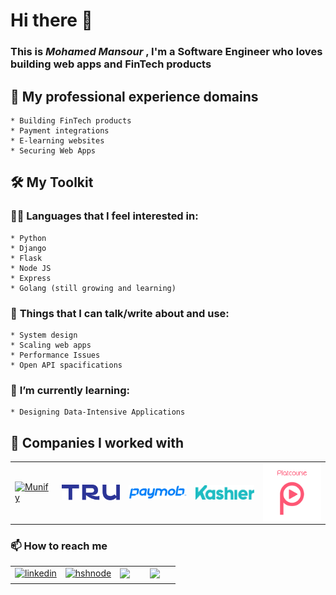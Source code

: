 # Hi there 👋

<!--
**mohamedmansor/mohamedmansor** is a ✨ _special_ ✨ repository because its `README.md` (this file) appears on your GitHub profile.

Here are some ideas to get you started:

- 🔭 I’m currently working on ...
- 🌱 I’m currently learning ...
- 👯 I’m looking to collaborate on ...
- 🤔 I’m looking for help with ...
- 💬 Ask me about ...
- 📫 How to reach me: ...
- 😄 Pronouns: ...
- ⚡ Fun fact: ...
-->

### This is ***Mohamed Mansour*** , I'm a Software Engineer who loves building web apps and FinTech products

## 🔭 My professional experience domains

    * Building FinTech products
    * Payment integrations
    * E-learning websites
    * Securing Web Apps

## 🛠 My Toolkit

### 👨‍💻 **Languages that I feel interested in:**

    * Python
    * Django
    * Flask
    * Node JS
    * Express
    * Golang (still growing and learning)

### 💬 **Things that I can talk/write about and use:**  

    * System design
    * Scaling web apps
    * Performance Issues
    * Open API spacifications

### 🌱 **I’m currently learning:**

    * Designing Data-Intensive Applications

## 🏢 Companies I worked with

<table border=0 cellspacing=0 cellpadding=0 rules=none align="center"  overflow-y="hidden">
<tr>
<td>
    <a href= "borderless.munify.ai" target="_blank" rel="noopener noreferrer"><img hight="100" width="100" alt="Munify" align="center" src="assets/Munify.png"></a>
</td>
<td>
    <a href= "https://trufinance.app" target="_blank" rel="noopener noreferrer"><img hight="100" width="100" alt="TRU" align="center" src="assets/TRU.png"></a>
</td>
<td>
    <a href= "https://paymob.com/" target="_blank" rel="noopener noreferrer"> <img hight="100" width="100" alt="Paymob" align="center" src="assets/Paymob.png"></a>
</td>
<td>
    <a href= "https://www.kashier.io/" target="_blank" rel="noopener noreferrer"> <img hight="100" width="100" alt="Kashier" align="center" src="assets/Kashier.png"></a>
</td>
<td>
    <a href= "https://platcourse.com/" target="_blank" rel="noopener noreferrer"> <img hight="100" width="100" alt="Kashier" align="center" src="assets/PlatCourse.png"></a>
</td>

</table>


### 📫 How to reach me

<table border=0 cellspacing=0 cellpadding=0 rules=none align="center"  overflow-y="hidden">
<td>
    <a href="https://www.linkedin.com/in/mohamed-mansor" target="_blank">
    <img src=https://img.shields.io/badge/linkedin-%2300acee.svg?color=405DE6&style=for-the-badge&logo=linkedin&logoColor=white alt=linkedin style="margin-bottom: 5px;"/>
</td>
<td>
    <a href="https://mohamedmansour.hashnode.dev" target="_blank">
    <img src=https://img.shields.io/badge/hashnode-%2300acee.svg?color=2962FF&style=for-the-badge&logo=hashnode&logoColor=white alt=hshnode style="margin-bottom: 5px;" />
</td>
<td>
    <a target="_blank" href="https://medium.com/@mohamedmansormemo"><img src="https://img.shields.io/badge/Medium-12100E?style=for-the-badge&logo=medium&logoColor=white"></img></a>
</td>
<td>
    &emsp;
    <a target="_blank" href="mailto:mohamedmansor212@gmail.com">
    <img src="https://img.shields.io/badge/-Gmail-D14836?style=for-the-badge&logo=Gmail&logoColor=white"></img></a>
    &emsp;
</td>
</table>
